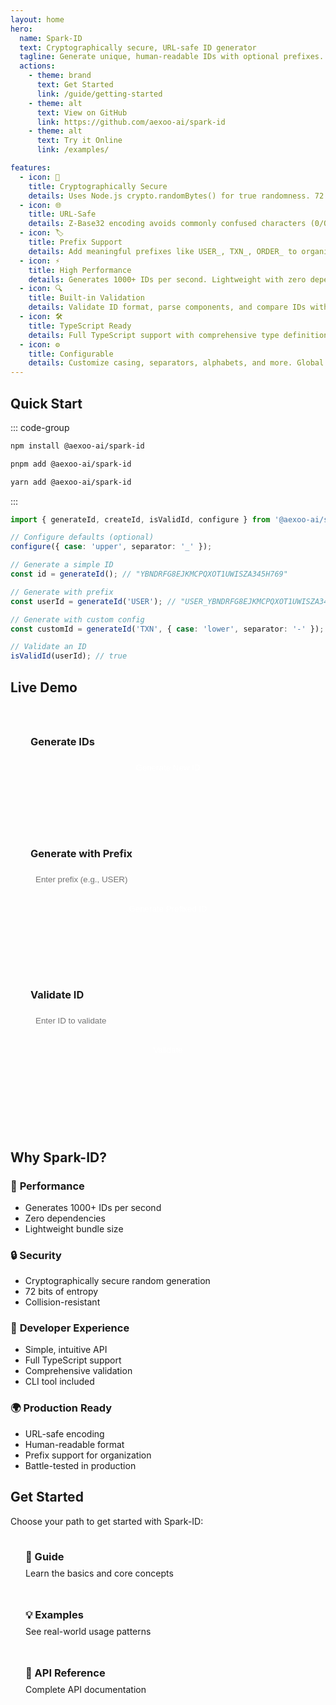 ```yaml
---
layout: home
hero:
  name: Spark-ID
  text: Cryptographically secure, URL-safe ID generator
  tagline: Generate unique, human-readable IDs with optional prefixes. Perfect for databases, APIs, and distributed systems.
  actions:
    - theme: brand
      text: Get Started
      link: /guide/getting-started
    - theme: alt
      text: View on GitHub
      link: https://github.com/aexoo-ai/spark-id
    - theme: alt
      text: Try it Online
      link: /examples/

features:
  - icon: 🔐
    title: Cryptographically Secure
    details: Uses Node.js crypto.randomBytes() for true randomness. 72 bits of entropy ensures collision resistance.
  - icon: 🌐
    title: URL-Safe
    details: Z-Base32 encoding avoids commonly confused characters (0/O, 1/I, 8/B). Perfect for URLs and filenames.
  - icon: 🏷️
    title: Prefix Support
    details: Add meaningful prefixes like USER_, TXN_, ORDER_ to organize and identify different types of IDs.
  - icon: ⚡
    title: High Performance
    details: Generates 1000+ IDs per second. Lightweight with zero dependencies.
  - icon: 🔍
    title: Built-in Validation
    details: Validate ID format, parse components, and compare IDs with ease.
  - icon: 🛠️
    title: TypeScript Ready
    details: Full TypeScript support with comprehensive type definitions and IntelliSense.
  - icon: ⚙️
    title: Configurable
    details: Customize casing, separators, alphabets, and more. Global defaults or per-call overrides.
---
```


## Quick Start

::: code-group

```bash [npm]
npm install @aexoo-ai/spark-id
```

```bash [pnpm]
pnpm add @aexoo-ai/spark-id
```

```bash [yarn]
yarn add @aexoo-ai/spark-id
```

:::

```typescript
import { generateId, createId, isValidId, configure } from '@aexoo-ai/spark-id';

// Configure defaults (optional)
configure({ case: 'upper', separator: '_' });

// Generate a simple ID
const id = generateId(); // "YBNDRFG8EJKMCPQXOT1UWISZA345H769"

// Generate with prefix
const userId = generateId('USER'); // "USER_YBNDRFG8EJKMCPQXOT1UWISZA345H769"

// Generate with custom config
const customId = generateId('TXN', { case: 'lower', separator: '-' }); // "txn-YBNDRFG8EJKMCPQXOT1UWISZA345H769"

// Validate an ID
isValidId(userId); // true
```

## Live Demo

<div class="demo-container">
  <div class="demo-section">
    <h3>Generate IDs</h3>
    <button id="generateBtn" class="demo-btn">Generate New ID</button>
    <div id="generatedId" class="demo-output"></div>
  </div>
  
  <div class="demo-section">
    <h3>Generate with Prefix</h3>
    <input id="prefixInput" type="text" placeholder="Enter prefix (e.g., USER)" class="demo-input">
    <button id="generatePrefixedBtn" class="demo-btn">Generate Prefixed ID</button>
    <div id="prefixedId" class="demo-output"></div>
  </div>
  
  <div class="demo-section">
    <h3>Validate ID</h3>
    <input id="validateInput" type="text" placeholder="Enter ID to validate" class="demo-input">
    <button id="validateBtn" class="demo-btn">Validate</button>
    <div id="validationResult" class="demo-output"></div>
  </div>
</div>

<style>
.demo-container {
  display: grid;
  grid-template-columns: repeat(auto-fit, minmax(300px, 1fr));
  gap: 2rem;
  margin: 2rem 0;
  padding: 2rem;
  background: var(--vp-c-bg-soft);
  border-radius: 8px;
}

.demo-section {
  display: flex;
  flex-direction: column;
  gap: 1rem;
}

.demo-section h3 {
  margin: 0;
  color: var(--vp-c-text-1);
}

.demo-input {
  padding: 0.5rem;
  border: 1px solid var(--vp-c-divider);
  border-radius: 4px;
  background: var(--vp-c-bg);
  color: var(--vp-c-text-1);
}

.demo-btn {
  padding: 0.5rem 1rem;
  background: var(--vp-c-brand);
  color: white;
  border: none;
  border-radius: 4px;
  cursor: pointer;
  font-weight: 500;
}

.demo-btn:hover {
  background: var(--vp-c-brand-dark);
}

.demo-output {
  padding: 0.75rem;
  background: var(--vp-c-bg);
  border: 1px solid var(--vp-c-divider);
  border-radius: 4px;
  font-family: monospace;
  word-break: break-all;
  min-height: 2.5rem;
  display: flex;
  align-items: center;
}

.demo-output.valid {
  border-color: #10b981;
  background: #f0fdf4;
}

.demo-output.invalid {
  border-color: #ef4444;
  background: #fef2f2;
}
</style>

<script setup>
import { onMounted } from 'vue'

onMounted(() => {
  // Mock spark-id functionality for demo
  const generateMockId = () => {
    const chars = 'YBNDRFG8EJKMCPQXOT1UWISZA345H769'
    return Array.from({ length: 12 }, () => chars[Math.floor(Math.random() * chars.length)]).join('')
  }

  const generateBtn = document.getElementById('generateBtn')
  const generatedId = document.getElementById('generatedId')
  
  generateBtn?.addEventListener('click', () => {
    generatedId.textContent = generateMockId()
  })

  const generatePrefixedBtn = document.getElementById('generatePrefixedBtn')
  const prefixInput = document.getElementById('prefixInput')
  const prefixedId = document.getElementById('prefixedId')
  
  generatePrefixedBtn?.addEventListener('click', () => {
    const prefix = prefixInput?.value?.trim()
    if (prefix) {
      prefixedId.textContent = `${prefix}_${generateMockId()}`
    } else {
      prefixedId.textContent = 'Please enter a prefix'
    }
  })

  const validateBtn = document.getElementById('validateBtn')
  const validateInput = document.getElementById('validateInput')
  const validationResult = document.getElementById('validationResult')
  
  validateBtn?.addEventListener('click', () => {
    const id = validateInput?.value?.trim()
    if (!id) {
      validationResult.textContent = 'Please enter an ID'
      validationResult.className = 'demo-output'
      return
    }
    
    // Simple validation for demo
    const isValid = /^[A-Z_]*[YBNDRFG8EJKMCPQXOT1UWISZA345H769]+$/.test(id)
    validationResult.textContent = isValid ? '✅ Valid ID' : '❌ Invalid ID'
    validationResult.className = `demo-output ${isValid ? 'valid' : 'invalid'}`
  })

  // Generate initial ID
  if (generatedId) {
    generatedId.textContent = generateMockId()
  }
})
</script>

## Why Spark-ID?

### 🚀 **Performance**

- Generates 1000+ IDs per second
- Zero dependencies
- Lightweight bundle size

### 🔒 **Security**

- Cryptographically secure random generation
- 72 bits of entropy
- Collision-resistant

### 🎯 **Developer Experience**

- Simple, intuitive API
- Full TypeScript support
- Comprehensive validation
- CLI tool included

### 🌍 **Production Ready**

- URL-safe encoding
- Human-readable format
- Prefix support for organization
- Battle-tested in production

## Get Started

Choose your path to get started with Spark-ID:

<div class="grid grid-cols-1 md:grid-cols-3 gap-4 mt-8">
  <a href="/spark-id/guide/getting-started" class="feature-card">
    <h3>📖 Guide</h3>
    <p>Learn the basics and core concepts</p>
  </a>
  <a href="/spark-id/examples/" class="feature-card">
    <h3>💡 Examples</h3>
    <p>See real-world usage patterns</p>
  </a>
  <a href="/spark-id/api/" class="feature-card">
    <h3>🔧 API Reference</h3>
    <p>Complete API documentation</p>
  </a>
</div>

<style>
.feature-card {
  display: block;
  padding: 1.5rem;
  border: 1px solid var(--vp-c-divider);
  border-radius: 8px;
  text-decoration: none;
  color: var(--vp-c-text-1);
  transition: all 0.2s;
}

.feature-card:hover {
  border-color: var(--vp-c-brand);
  transform: translateY(-2px);
}

.feature-card h3 {
  margin: 0 0 0.5rem 0;
  color: var(--vp-c-brand);
}

.feature-card p {
  margin: 0;
  color: var(--vp-c-text-2);
}
</style>
